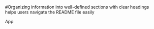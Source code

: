 #Organizing information into well-defined sections with 
clear headings helps users navigate the README file easily


App
